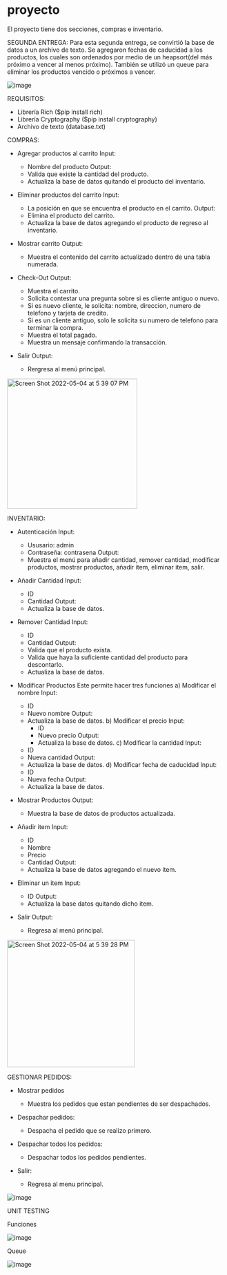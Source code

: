# proyecto

El proyecto tiene dos secciones, compras e inventario. 

SEGUNDA ENTREGA: 
Para esta segunda entrega, se convirtió la base de datos a un archivo de texto. Se agregaron fechas de caducidad a los productos, los cuales son ordenados por medio de un heapsort(del más próximo a vencer al menos próximo). También se utilizó un queue para eliminar los productos vencido o próximos a vencer. 

![image](https://user-images.githubusercontent.com/97801260/169165769-eed8642d-0fc7-43e2-b525-95b665a1626c.png)




REQUISITOS:
- Librería Rich ($pip install rich)
- Librería Cryptography ($pip install cryptography)
- Archivo de texto (database.txt)

COMPRAS:
- Agregar productos al carrito
  Input: 
  * Nombre del producto
  Output:
  * Valida que existe la cantidad del producto.
  * Actualiza la base de datos quitando el producto del inventario.
   
- Eliminar productos del carrito
  Input:
  * La posición en que se encuentra el producto en el carrito.
  Output: 
  * Elimina el producto del carrito.
  * Actualiza la base de datos agregando el producto de regreso al inventario.

- Mostrar carrito
  Output:
  * Muestra el contenido del carrito actualizado dentro de una tabla numerada.
 
- Check-Out
  Output:
  * Muestra el carrito.
  * Solicita contestar una pregunta sobre si es cliente antiguo o nuevo.
  * Si es nuevo cliente, le solicita: nombre, direccion, numero de telefono y tarjeta de credito.
  * Si es un cliente antiguo, solo le solicita su numero de telefono para terminar la compra.
  * Muestra el total pagado.
  * Muestra un mensaje confirmando la transacción.

- Salir
  Output:
  * Rergresa al menú principal.


<img width="301" alt="Screen Shot 2022-05-04 at 5 39 07 PM" src="https://user-images.githubusercontent.com/79061296/166842387-431a965e-0aa1-48b9-be6d-12e74437b7d2.png">




INVENTARIO: 
  - Autenticación
    Input:
    * Ususario: admin
    * Contraseña: contrasena 
    Output:
    * Muestra el menú para añadir cantidad, remover cantidad, modificar productos, mostrar productos, añadir item, eliminar item, salir.


  - Añadir Cantidad
    Input:
    * ID
    * Cantidad
    Output: 
    * Actualiza la base de datos.
 
  - Remover Cantidad
    Input:
    * ID
    * Cantidad
    Output:
    * Valida que el producto exista.
    * Valida que haya la suficiente cantidad del producto para descontarlo.
    * Actualiza la base de datos. 
     
  - Modificar Productos
    Este permite hacer tres funciones
    a) Modificar el nombre
      Input: 
      * ID
      * Nuevo nombre
      Output:
      * Actualiza la base de datos.
    b) Modificar el precio
       Input: 
        * ID
        * Nuevo precio
        Output:
        * Actualiza la base de datos.
    c) Modificar la cantidad
       Input: 
      * ID
      * Nueva cantidad
      Output:
      * Actualiza la base de datos.
    d) Modificar fecha de caducidad
       Input: 
      * ID
      * Nueva fecha
      Output:
      * Actualiza la base de datos.
    
  - Mostrar Productos
    Output:
    * Muestra la base de datos de productos actualizada.
    
  - Añadir item
    Input:
    * ID
    * Nombre
    * Precio
    * Cantidad
    Output:
    * Actualiza la base de datos agregando el nuevo item.

  - Eliminar un item
    Input: 
    * ID
    Output: 
    * Actualiza la base datos quitando dicho item.

  - Salir
    Output:
    * Regresa al menú principal.


<img width="295" alt="Screen Shot 2022-05-04 at 5 39 28 PM" src="https://user-images.githubusercontent.com/79061296/166842398-eeee45a3-2005-430b-a856-42327c2d3287.png">

 GESTIONAR PEDIDOS:
 
  - Mostrar pedidos
    * Muestra los pedidos que estan pendientes de ser despachados.
   
  - Despachar pedidos:
    * Despacha el pedido que se realizo primero.


  - Despachar todos los pedidos:
    * Despachar todos los pedidos pendientes.

  
  - Salir:
    * Regresa al menu principal.
  
 ![image](https://user-images.githubusercontent.com/97801260/169166468-c811fa41-a9fa-42e1-bf0f-fdf9787b565e.png)


UNIT TESTING

Funciones

![image](https://user-images.githubusercontent.com/97777878/166841861-af8f0c3a-5fce-4223-9889-160d12614641.png)



Queue

![image](https://user-images.githubusercontent.com/97777878/166842036-a99e5743-0261-44c9-a494-3e5eba621687.png)



